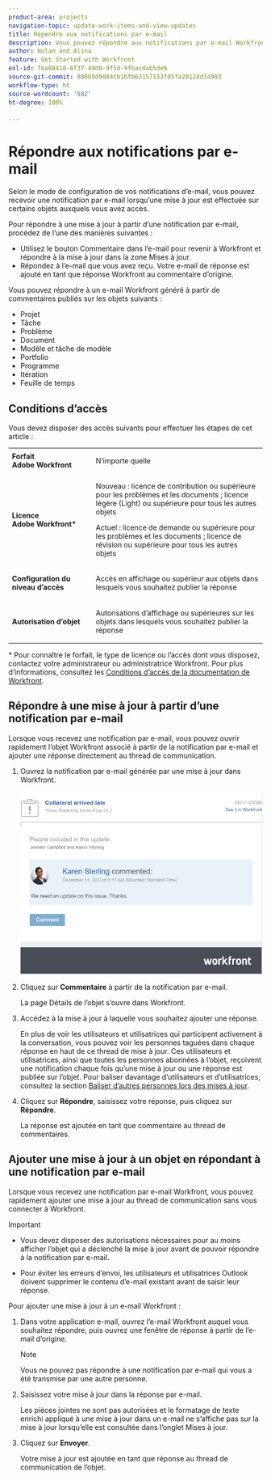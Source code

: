 ```yaml
---
product-area: projects
navigation-topic: update-work-items-and-view-updates
title: Répondre aux notifications par e-mail
description: Vous pouvez répondre aux notifications par e-mail Workfront générées à partir des commentaires publiés sur des projets, tâches, problèmes et autres objets afin d’ajouter des réponses aux commentaires d’origine créés dans l’application Adobe Workfront.
author: Nolan and Alina
feature: Get Started with Workfront
exl-id: fea88410-8f37-49d0-9f5d-9fbac4ab5de6
source-git-commit: 886b5d9084cb1bfb63157152f05fa20128d34903
workflow-type: ht
source-wordcount: '582'
ht-degree: 100%

---
```


# Répondre aux notifications par e-mail

<!-- Audited: April 2024-->

Selon le mode de configuration de vos notifications d’e-mail, vous pouvez recevoir une notification par e-mail lorsqu’une mise à jour est effectuée sur certains objets auxquels vous avez accès.

Pour répondre à une mise à jour à partir d’une notification par e-mail, procédez de l’une des manières suivantes :

* Utilisez le bouton Commentaire dans l’e-mail pour revenir à Workfront et répondre à la mise à jour dans la zone Mises à jour.
* Répondez à l’e-mail que vous avez reçu. Votre e-mail de réponse est ajouté en tant que réponse Workfront au commentaire d’origine.

<!--
>[!NOTE]
>
>Replying to updates by email is not available for environments on Cluster 6.
-->

Vous pouvez répondre à un e-mail Workfront généré à partir de commentaires publiés sur les objets suivants :

* Projet
* Tâche
* Problème
* Document
* Modèle et tâche de modèle
* Portfolio
* Programme
* Itération
* Feuille de temps

## Conditions d’accès

Vous devez disposer des accès suivants pour effectuer les étapes de cet article :

<table style="table-layout:auto">
 <col> 
 <col> 
 <tbody> 
  <tr> 
   <td role="rowheader"><strong>Forfait Adobe Workfront</strong></td> 
   <td> <p>N’importe quelle</p> </td> 
  </tr> 
  <tr> 
   <td role="rowheader"><strong>Licence Adobe Workfront*</strong></td> 
   <td> <p>Nouveau : licence de contribution ou supérieure pour les problèmes et les documents ; licence légère (Light) ou supérieure pour tous les autres objets</p>
   <p>Actuel : licence de demande ou supérieure pour les problèmes et les documents ; licence de révision ou supérieure pour tous les autres objets</p> </td> 
  </tr> 
  <tr> 
   <td role="rowheader"><strong>Configuration du niveau d’accès</strong></td> 
   <td> <p>Accès en affichage ou supérieur aux objets dans lesquels vous souhaitez publier la réponse</p> </td> 
  </tr> 
  <tr> 
   <td role="rowheader"><strong>Autorisation d’objet</strong></td> 
   <td> <p>Autorisations d’affichage ou supérieures sur les objets dans lesquels vous souhaitez publier la réponse</p> </td> 
  </tr> 
 </tbody> 
</table>

* Pour connaître le forfait, le type de licence ou l’accès dont vous disposez, contactez votre administrateur ou administratrice Workfront. Pour plus d’informations, consultez les [Conditions d’accès de la documentation de Workfront](/help/quicksilver/administration-and-setup/add-users/access-levels-and-object-permissions/access-level-requirements-in-documentation.md).

## Répondre à une mise à jour à partir d’une notification par e-mail

Lorsque vous recevez une notification par e-mail, vous pouvez ouvrir rapidement l’objet Workfront associé à partir de la notification par e-mail et ajouter une réponse directement au thread de communication.

1. Ouvrez la notification par e-mail générée par une mise à jour dans Workfront.

   ![email.png](assets/email-350x202.png)
1. Cliquez sur **Commentaire** à partir de la notification par e-mail.

   La page Détails de l’objet s’ouvre dans Workfront.

1. Accédez à la mise à jour à laquelle vous souhaitez ajouter une réponse.

   En plus de voir les utilisateurs et utilisatrices qui participent activement à la conversation, vous pouvez voir les personnes taguées dans chaque réponse en haut de ce thread de mise à jour. Ces utilisateurs et utilisatrices, ainsi que toutes les personnes abonnées à l’objet, reçoivent une notification chaque fois qu’une mise à jour ou une réponse est publiée sur l’objet. Pour baliser davantage d’utilisateurs et d’utilisatrices, consultez la section [Baliser d’autres personnes lors des mises à jour](../../workfront-basics/updating-work-items-and-viewing-updates/tag-others-on-updates.md).

1. Cliquez sur **Répondre**, saisissez votre réponse, puis cliquez sur **Répondre**.

   La réponse est ajoutée en tant que commentaire au thread de commentaires.

## Ajouter une mise à jour à un objet en répondant à une notification par e-mail

Lorsque vous recevez une notification par e-mail Workfront, vous pouvez rapidement ajouter une mise à jour au thread de communication sans vous connecter à Workfront.

>[!IMPORTANT]
>
>* Vous devez disposer des autorisations nécessaires pour au moins afficher l’objet qui a déclenché la mise à jour avant de pouvoir répondre à la notification par e-mail.
>
>* Pour éviter les erreurs d’envoi, les utilisateurs et utilisatrices Outlook doivent supprimer le contenu d’e-mail existant avant de saisir leur réponse.

Pour ajouter une mise à jour à un e-mail Workfront :

1. Dans votre application e-mail, ouvrez l’e-mail Workfront auquel vous souhaitez répondre, puis ouvrez une fenêtre de réponse à partir de l’e-mail d’origine.

   >[!NOTE]
   >
   >    Vous ne pouvez pas répondre à une notification par e-mail qui vous a été transmise par une autre personne.


1. Saisissez votre mise à jour dans la réponse par e-mail.

   Les pièces jointes ne sont pas autorisées et le formatage de texte enrichi appliqué à une mise à jour dans un e-mail ne s’affiche pas sur la mise à jour lorsqu’elle est consultée dans l’onglet Mises à jour.
1. Cliquez sur **Envoyer**.

   Votre mise à jour est ajoutée en tant que réponse au thread de communication de l’objet.
